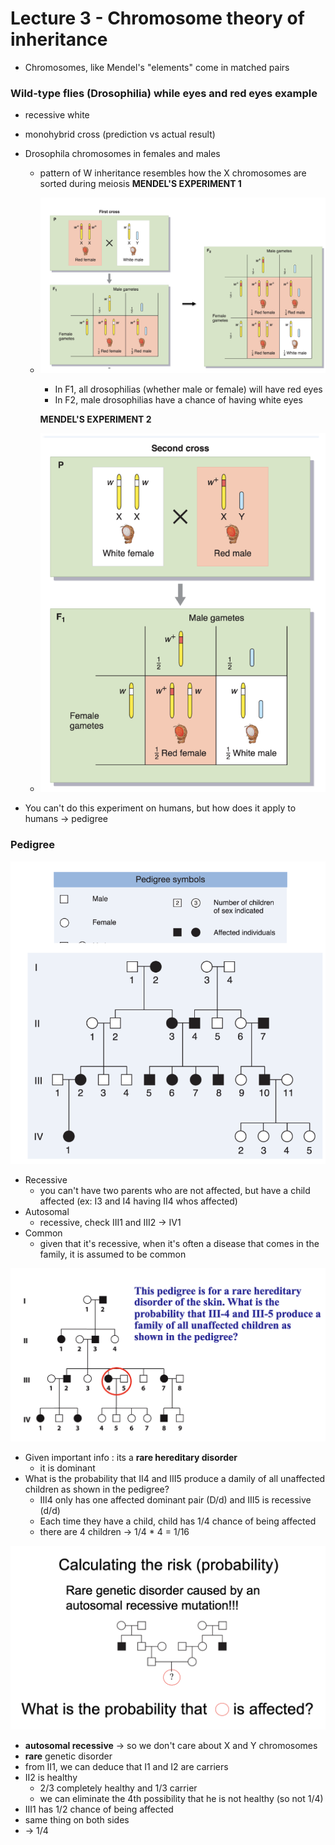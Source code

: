 # Lecture 3 - Chromosome theory of inheritance

* Chromosomes, like Mendel's "elements" come in matched pairs

### Wild-type flies (Drosophilia) while eyes and red eyes example

* recessive white
* monohybrid cross (prediction vs actual result)
* Drosophila chromosomes in females and males

  * pattern of W inheritance resembles how the X chromosomes are sorted during meiosis
    **MENDEL'S EXPERIMENT 1**
  * ![1736517216379](image/notes-lecture3/1736517216379.png)

    * In F1, all drosophilias (whether male or female) will have red eyes
    * In F2, male drosophilias have a chance of having white eyes

    **MENDEL'S EXPERIMENT 2**
  * ![1736517486058](image/notes-lecture3/1736517486058.png)
* You can't do this experiment on humans, but how does it apply to humans -> pedigree

### Pedigree

![1736517694222](image/notes-lecture3/1736517694222.png)

* Recessive
  * you can't have two parents who are not affected, but have a child affected (ex: I3 and I4 having II4 whos affected)
* Autosomal
  * recessive, check III1 and III2 -> IV1
* Common
  * given that it's recessive, when it's often a disease that comes in the family, it is assumed to be common

![1736518093984](image/notes-lecture3/1736518093984.png)

* Given important info : its a **rare hereditary disorder**
  * it is dominant
* What is the probability that II4 and III5 produce a damily of all unaffected children as shown in the pedigree?
  * III4 only has one affected dominant pair (D/d) and III5 is recessive (d/d)
  * Each time they have a child, child has 1/4 chance of being affected
  * there are 4 children -> 1/4 * 4 = 1/16

![1736518744060](image/notes-lecture3/1736518744060.png)

* **autosomal recessive** -> so we don't care about X and Y chromosomes
* **rare** genetic disorder
* from II1, we can deduce that I1 and I2 are carriers
* II2 is healthy
  * 2/3 completely healthy and 1/3 carrier
  * we can eliminate the 4th possibility that he is not healthy (so not 1/4)
* III1 has 1/2 chance of being affected
* same thing on both sides
* -> 1/4
